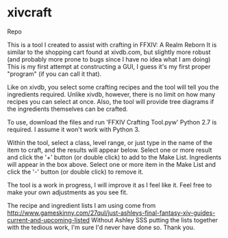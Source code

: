 # xivcraft
Repo

This is a tool I created to assist with crafting in FFXIV: A Realm Reborn
It is similar to the shopping cart found at xivdb.com, but slightly more robust (and probably more prone to bugs since I have no idea what I am doing)
This is my first attempt at constructing a GUI, I guess it's my first proper "program" (if you can call it that).

Like on xivdb, you select some crafting recipes and the tool will tell you the ingredients required.
Unlike xivdb, however, there is no limit on how many recipes you can select at once.
Also, the tool will provide tree diagrams if the ingredients themselves can be crafted.

To use, download the files and run 'FFXIV Crafting Tool.pyw'
Python 2.7 is required. I assume it won't work with Python 3.

Within the tool, select a class, level range, or just type in the name of the item to craft, and the results will appear below.
Select one or more result and click the '+' button (or double click) to add to the Make List.
Ingredients will appear in the box above.
Select one or more item in the Make List and click the '-' button (or double click) to remove it.

The tool is a work in progress, I will improve it as I feel like it.
Feel free to make your own adjustments as you see fit.

The recipe and ingredient lists I am using come from http://www.gameskinny.com/27qul/just-ashleys-final-fantasy-xiv-guides-current-and-upcoming-listed
Without Ashley SSS putting the lists together with the tedious work, I'm sure I'd never have done so.
Thank you.
